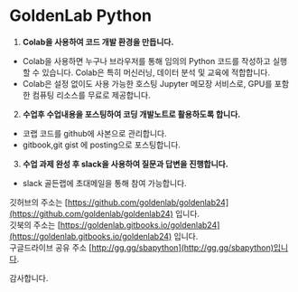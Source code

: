 # **GoldenLab Python**

1. **Colab을 사용하여 코드 개발 환경을 만듭니다.**     
 * Colab을 사용하면 누구나 브라우저를 통해 임의의 Python 코드를 작성하고 실행할 수 있습니다. Colab은 특히 머신러닝, 데이터 분석 및 교육에 적합합니다. 
 * Colab은 설정 없이도 사용 가능한 호스팅 Jupyter 메모장 서비스로, GPU를 포함한 컴퓨팅 리소스를 무료로 제공합니다.   
 
2. **수업후 수업내용을 포스팅하여 코딩 개발노트로 활용하도록 합니다.**  
 *  코랩 코드를 github에 사본으로 관리합니다. 
 * gitbook,git gist 에 posting으로 포스팅합니다.   
 
3. **수업 과제 완성 후 slack을 사용하여 질문과 답변을 진행합니다.**  
 *  slack 골든랩에 초대메일을 통해 참여 가능합니다.  
    
깃허브의 주소는 [https://github.com/goldenlab/goldenlab24](https://github.com/goldenlab/goldenlab24) 입니다.   
깃북의 주소는 [https://goldenlab.gitbooks.io/goldenlab24](https://goldenlab.gitbooks.io/goldenlab24) 입니다.   
구글드라이브 공유 주소 [http://gg.gg/sbapython](http://gg.gg/sbapython)입니다.  

감사합니다.
